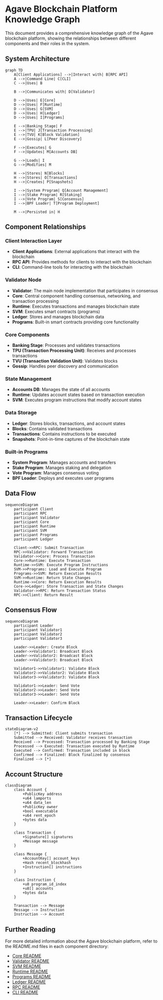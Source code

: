 # Agave Blockchain Platform Knowledge Graph

This document provides a comprehensive knowledge graph of the Agave blockchain platform, showing the relationships between different components and their roles in the system.

## System Architecture

```mermaid
graph TD
    A[Client Applications] -->|Interact with| B[RPC API]
    A -->|Command Line| C[CLI]
    C -->|Uses| B
    
    B -->|Communicates with| D[Validator]
    
    D -->|Uses| E[Core]
    D -->|Uses| F[Runtime]
    D -->|Uses| G[SVM]
    D -->|Uses| H[Ledger]
    D -->|Uses| I[Programs]
    
    E -->|Banking Stage| F
    E -->|TPU| J[Transaction Processing]
    E -->|TVU| K[Block Validation]
    E -->|Gossip| L[Peer Discovery]
    
    F -->|Executes| G
    F -->|Updates| M[Accounts DB]
    
    G -->|Loads| I
    G -->|Modifies| M
    
    H -->|Stores| N[Blocks]
    H -->|Stores| O[Transactions]
    H -->|Creates| P[Snapshots]
    
    I -->|System Program| Q[Account Management]
    I -->|Stake Program| R[Staking]
    I -->|Vote Program| S[Consensus]
    I -->|BPF Loader| T[Program Deployment]
    
    M -->|Persisted in| H
```

## Component Relationships

### Client Interaction Layer
- **Client Applications**: External applications that interact with the blockchain
- **RPC API**: Provides methods for clients to interact with the blockchain
- **CLI**: Command-line tools for interacting with the blockchain

### Validator Node
- **Validator**: The main node implementation that participates in consensus
- **Core**: Central component handling consensus, networking, and transaction processing
- **Runtime**: Executes transactions and manages blockchain state
- **SVM**: Executes smart contracts (programs)
- **Ledger**: Stores and manages blockchain data
- **Programs**: Built-in smart contracts providing core functionality

### Core Components
- **Banking Stage**: Processes and validates transactions
- **TPU (Transaction Processing Unit)**: Receives and processes transactions
- **TVU (Transaction Validation Unit)**: Validates blocks
- **Gossip**: Handles peer discovery and communication

### State Management
- **Accounts DB**: Manages the state of all accounts
- **Runtime**: Updates account states based on transaction execution
- **SVM**: Executes program instructions that modify account states

### Data Storage
- **Ledger**: Stores blocks, transactions, and account states
- **Blocks**: Contains validated transactions
- **Transactions**: Contains instructions to be executed
- **Snapshots**: Point-in-time captures of the blockchain state

### Built-in Programs
- **System Program**: Manages accounts and transfers
- **Stake Program**: Manages staking and delegation
- **Vote Program**: Manages consensus voting
- **BPF Loader**: Deploys and executes user programs

## Data Flow

```mermaid
sequenceDiagram
    participant Client
    participant RPC
    participant Validator
    participant Core
    participant Runtime
    participant SVM
    participant Programs
    participant Ledger
    
    Client->>RPC: Submit Transaction
    RPC->>Validator: Forward Transaction
    Validator->>Core: Process Transaction
    Core->>Runtime: Execute Transaction
    Runtime->>SVM: Execute Program Instructions
    SVM->>Programs: Load and Execute Program
    Programs->>SVM: Return Execution Results
    SVM->>Runtime: Return State Changes
    Runtime->>Core: Return Execution Results
    Core->>Ledger: Store Transaction and State Changes
    Validator->>RPC: Return Transaction Status
    RPC->>Client: Return Result
```

## Consensus Flow

```mermaid
sequenceDiagram
    participant Leader
    participant Validator1
    participant Validator2
    participant Validator3
    
    Leader->>Leader: Create Block
    Leader->>Validator1: Broadcast Block
    Leader->>Validator2: Broadcast Block
    Leader->>Validator3: Broadcast Block
    
    Validator1->>Validator1: Validate Block
    Validator2->>Validator2: Validate Block
    Validator3->>Validator3: Validate Block
    
    Validator1->>Leader: Send Vote
    Validator2->>Leader: Send Vote
    Validator3->>Leader: Send Vote
    
    Leader->>Leader: Confirm Block
```

## Transaction Lifecycle

```mermaid
stateDiagram-v2
    [*] --> Submitted: Client submits transaction
    Submitted --> Received: Validator receives transaction
    Received --> Processed: Transaction processed by Banking Stage
    Processed --> Executed: Transaction executed by Runtime
    Executed --> Confirmed: Transaction included in block
    Confirmed --> Finalized: Block finalized by consensus
    Finalized --> [*]
```

## Account Structure

```mermaid
classDiagram
    class Account {
        +PublicKey address
        +u64 lamports
        +u64 data_len
        +PublicKey owner
        +bool executable
        +u64 rent_epoch
        +bytes data
    }
    
    class Transaction {
        +Signature[] signatures
        +Message message
    }
    
    class Message {
        +AccountKey[] account_keys
        +Hash recent_blockhash
        +Instruction[] instructions
    }
    
    class Instruction {
        +u8 program_id_index
        +u8[] accounts
        +bytes data
    }
    
    Transaction --> Message
    Message --> Instruction
    Instruction --> Account
```

## Further Reading

For more detailed information about the Agave blockchain platform, refer to the README.md files in each component directory:

- [Core README](core/README.md)
- [Validator README](validator/README.md)
- [SVM README](svm/README.md)
- [Runtime README](runtime/README.md)
- [Programs README](programs/README.md)
- [Ledger README](ledger/README.md)
- [RPC README](rpc/README.md)
- [CLI README](cli/README.md)